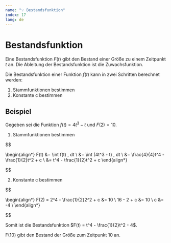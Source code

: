```yaml
---
name: "💡 Bestandsfunktion"
index: 17
lang: de
---
```


# Bestandsfunktion

Eine Bestandsfunktion $F(t)$ gibt den Bestand einer Größe zu einem Zeitpunkt $t$ an. Die Ableitung der Bestandsfunktion ist die Zuwachsfunktion.

Die Bestandsfunktion einer Funktion $f(t)$ kann in zwei Schritten berechnet werden:

1. Stammfunktionen bestimmen
2. Konstante c bestimmen

## Beispiel

Gegeben sei die Funktion $f(t) = 4t^3 - t$ und $F(2) = 10$.

1. Stammfunktionen bestimmen

$$

\begin{align*}
F(t) &= \int f(t) \, dt  \\
     &= \int (4t^3 - t) \, dt  \\
     &= \frac{4}{4}t^4 - \frac{1}{2}t^2 + c \\
     &= t^4 - \frac{1}{2}t^2 + c
\end{align*}

$$

2. Konstante c bestimmen

$$

\begin{align*}
F(2) = 2^4 - \frac{1}{2}2^2 + c &= 10 \\
     16 - 2 + c &= 10 \\
     c &= -4 \\
\end{align*}

$$

Somit ist die Bestandsfunktion $F(t) = t^4 - \frac{1}{2}t^2 - 4$.

F(10) gibt den Bestand der Größe zum Zeitpunkt 10 an.
